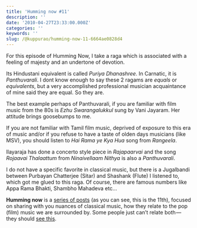 ```yaml
---
title: 'Humming now #11'
description: ''
date: '2010-04-27T23:33:00.000Z'
categories: ''
keywords: ''
slug: /@kuppurao/humming-now-11-6664ae0828d4
---
```


For this episode of Humming Now, I take a raga which is associated with a feeling of majesty and an undertone of devotion.

Its Hindustani equivalent is called _Puriya Dhanashree_. In Carnatic, it is _Panthuvarali_. I dont know enough to say these 2 ragams are _equals_ or _equivalents_, but a very accomplished professional musician acquaintance of mine said they are equal. So they are.

The best example perhaps of Panthuvarali, if you are familiar with film music from the 80s is _Ezhu Swarangalukkul_ sung by Vani Jayaram. Her attitude brings goosebumps to me.

If you are not familiar with Tamil film music, deprived of exposure to this era of music and/or if you refuse to have a taste of olden days musicians (like MSV), you should listen to _Hai Rama ye Kya Hua_ song from _Rangeela_.

Ilayaraja has done a concerto style piece in _Rajapaarvai_ and the song _Rojaavai Thalaattum_ from _Ninaivellaam Nithya_ is also a _Panthuvarali_.

I do not have a specific favorite in classical music, but there is a Jugalbandi between Purbayan Chatterjee (Sitar) and Shashank (Flute) I listened to, which got me glued to this raga. Of course, there are famous numbers like Appa Rama Bhakti, Shambho Mahadeva etc…

**Humming now** is a [series of posts](http://kuppurao.com/blog/category/entertainment/music-entertainment/humming-now/) (as you can see, this is the 11th), focused on sharing with you nuances of classical music, how they relate to the pop (film) music we are surrounded by. Some people just can’t relate both — they should [see this](http://kuppurao.com/blog/2010/04/classical-music-demystified/ "Classical Music – Demystified").